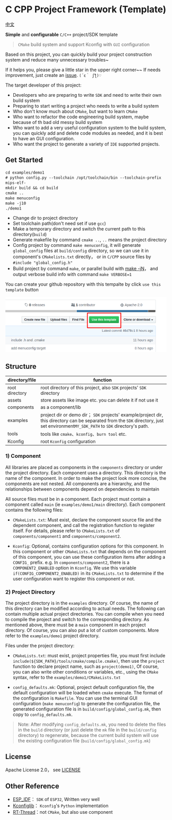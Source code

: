 C CPP Project Framework (Template)
===================

[中文](./README_ZH.md)

**Simple** and **configurable** `C/C++` project/SDK template 
> `CMake` build system and support Kconfig with `GUI` configuration

Based on this project, you can quickly build your project construction system and reduce many unnecessary troubles~

If it helps you, please give a little star in the upper right corner~~ If needs improvement, just create an [issue](https://github.com/Neutree/c_cpp_project_framework/issues/new).  `(´ε｀ ʃƪ)♡`


The target developer of this project:

* Developers who are preparing to write `SDK` and need to write their own build system
* Preparing to start writing a project who needs to write a build system
* Who don't know much about `CMake`, but want to learn `CMake`
* Who want to refactor the code engineering build system, maybe because of th bad old messy build system
* Who want to add a very useful configuration system to the build system, you can quickly add and delete code modules as needed, and it is best to have an GUI configuration.
* Who want the project to generate a variety of `IDE` supported projects.


## Get Started

```
cd examples/demo1
# python config.py --toolchain /opt/toolchain/bin --toolchain-prefix mips-elf-
mkdir build && cd build
cmake ..
make menuconfig
make -j10
./demo1
```

* Change dir to project directory
* Set toolchain path(don't need set if use `gcc`)
* Make a temporary directory and switch the current path to this directory(`build`)
* Generate makefile by command `cmake ..`, `..` means the project directory
* Config project by command `make menuconfig`, it will generate `global_config` files at `build/config` directory, so we can use it in component's `CMakelists.txt` directly， or in `C/CPP` source files by `#include "global_config.h"`
* Build project by command `make`, or parallel build with [make -jN](http://www.gnu.org/software/make/manual/make.html#Parallel)， and output verbose build info with command `make VERBOSE=1`

You can create your github repository with this tempalte by click `use this template` button

![](assets/image/use_template.png)


## Structure

| directory/file | function |
| -------------- | -------- |
| root directory | root directory of this project, also `SDK` projects' `SDK` directory |
| assets         | store assets like image etc. you can delete it if not use it |
| components     | as a component/lib |
| examples       | project dir or demo dir； `SDK` projects' example/project dir, this directory can be separated from the `SDK` directory, just set environment`MY_SDK_PATH` to `SDK` directory's path. |
| tools          | tools like `cmake`、`kconfig`、`burn tool` etc. |
| Kconfig        | root `Kconfig` configuration |


### 1) Component

All libraries are placed as components in the `components` directory or under the project directory. Each component uses a directory. This directory is the name of the component. In order to make the project look more concise, the components are not nested. All components are a hierarchy, and the relationships between components depend on dependencies to maintain

All source files must be in a component. Each project must contain a component called `main` (ie `examples/demo1/main` directory). Each component contains the following files:

* `CMakeLists.txt`: Must exist, declare the component source file and the dependent component, and call the registration function to register itself. For details, please refer to `CMakeLists.txt` of `components/component1` and `components/component2`.

* `Kconfig`: Optional, contains configuration options for this component. In this component or other `CMakeLists.txt` that depends on the component of this component, you can use these configuration items after adding a `CONFIG_` prefix. e.g. In `components/component2`, there is a `COMPONENT2_ENABLED` option in `Kconfig`. We use this variable `if(CONFIG_COMPONENT2_ENABLED)` in its `CMakeLists.txt` to determine if the user configuration want to register this component or not.

### 2) Project Directory

The project directory is in the `examples` directory. Of course, the name of this directory can be modified according to actual needs. The following can contain multiple actual project directories. You can compile when you need to compile the project and switch to the corresponding directory. As mentioned above, there must be a `main` component in each project directory. Of course, you can also put a lot of custom components. More refer to the `examples/demo1` project directory.

Files under the project directory:

* `CMakeLists.txt`: must exist, project properties file, you must first include `include(${SDK_PATH}/tools/cmake/compile.cmake)`, then use the `project` function to declare project name, such as `project(demo1)`, Of course, you can also write other conditions or variables, etc., using the `CMake` syntax, refer to the `examples/demo1/CMakeLists.txt`

* `config_defaults.mk`: Optional, project default configuration file, the default configuration will be loaded when `cmake` execute. The format of the configuration is `Makefile`. You can use the terminal GUI configuration (`make menuconfig`) to generate the configuration file, the generated configuration file is in `build/config/global_config.mk`, then copy to `config_defaults.mk`.
> Note: After modifying `config_defaults.mk`, you need to delete the files in the `build` directory (or just delete the `mk` file in the `build/config` directory) to regenerate, because the current build system will use the existing configuration file (`build/config/global_config.mk`)



## License

Apache License 2.0， see [LICENSE](./LICENSE)

## Other Reference

* [ESP_IDF](https://github.com/espressif/esp-idf)：  `SDK` of `ESP32`, Written very well
* [Kconfiglib](https://github.com/ulfalizer/Kconfiglib)： `Kconfig`'s `Python` implementation
* [RT-Thread](https://github.com/RT-Thread/rt-thread)：not `CMake`, but also use component

